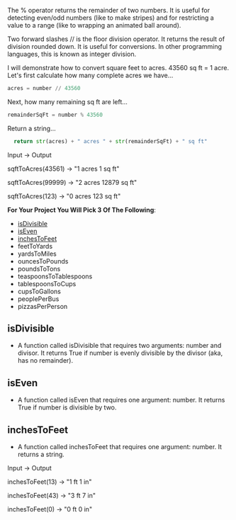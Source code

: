 The % operator returns the remainder of two numbers. It is useful for detecting even/odd numbers (like to make stripes) and for restricting a value to a range (like to wrapping an animated ball around).

Two forward slashes // is the floor division operator. It returns the result of division rounded down. It is useful for conversions. In other programming languages, this is known as integer division.

I will demonstrate how to convert square feet to acres. 43560 sq ft = 1 acre. Let's first calculate how many complete acres we have...
```python
acres = number // 43560
```
Next, how many remaining sq ft are left...
```python
remainderSqFt = number % 43560
```
Return a string...
```python
  return str(acres) + " acres " + str(remainderSqFt) + " sq ft"
```
Input &rarr; Output

sqftToAcres(43561) &rarr; "1 acres 1 sq ft"

sqftToAcres(99999) &rarr; "2 acres 12879 sq ft"

sqftToAcres(123) &rarr; "0 acres 123 sq ft"


**For Your Project You Will Pick 3 Of The Following**:
- [isDivisible](#isDivisible)
- [isEven](#isEven)
- [inchesToFeet](#inchesToFeet)
- feetToYards
- yardsToMiles
- ouncesToPounds
- poundsToTons
- teaspoonsToTablespoons
- tablespoonsToCups
- cupsToGallons
- peoplePerBus
- pizzasPerPerson

## isDivisible
- A function called isDivisible that requires two arguments: number and divisor. It returns True if number is evenly divisible by the divisor (aka, has no remainder).

## isEven
- A function called isEven that requires one argument: number. It returns True if number is divisible by two.

## inchesToFeet
- A function called inchesToFeet that requires one argument: number. It returns a string.

Input &rarr; Output

inchesToFeet(13) &rarr; "1 ft 1 in"

inchesToFeet(43) &rarr; "3 ft 7 in"

inchesToFeet(0) &rarr; "0 ft 0 in"
